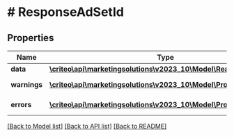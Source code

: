 # # ResponseAdSetId

## Properties

Name | Type | Description | Notes
------------ | ------------- | ------------- | -------------
**data** | [**\criteo\api\marketingsolutions\v2023_10\Model\ReadModelAdSetId**](ReadModelAdSetId.md) |  | [optional]
**warnings** | [**\criteo\api\marketingsolutions\v2023_10\Model\ProblemDetails[]**](ProblemDetails.md) |  | [optional] [readonly]
**errors** | [**\criteo\api\marketingsolutions\v2023_10\Model\ProblemDetails[]**](ProblemDetails.md) |  | [optional] [readonly]

[[Back to Model list]](../../README.md#models) [[Back to API list]](../../README.md#endpoints) [[Back to README]](../../README.md)
